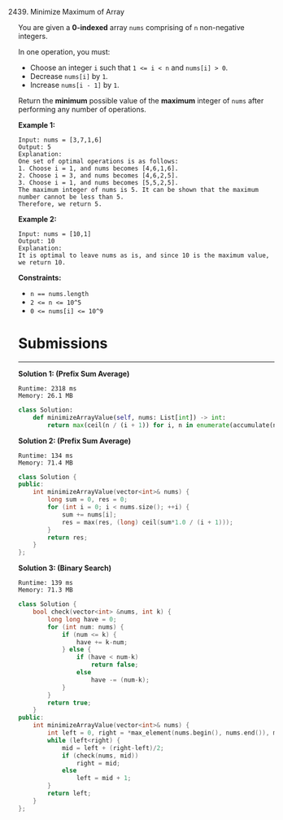 2439. Minimize Maximum of Array

You are given a **0-indexed** array `nums` comprising of `n` non-negative integers.

In one operation, you must:

* Choose an integer `i` such that `1 <= i < n` and `nums[i] > 0`.
* Decrease `nums[i]` by `1`.
* Increase `nums[i - 1]` by `1`.

Return the **minimum** possible value of the **maximum** integer of `nums` after performing any number of operations.

 

**Example 1:**
```
Input: nums = [3,7,1,6]
Output: 5
Explanation:
One set of optimal operations is as follows:
1. Choose i = 1, and nums becomes [4,6,1,6].
2. Choose i = 3, and nums becomes [4,6,2,5].
3. Choose i = 1, and nums becomes [5,5,2,5].
The maximum integer of nums is 5. It can be shown that the maximum number cannot be less than 5.
Therefore, we return 5.
```

**Example 2:**
```
Input: nums = [10,1]
Output: 10
Explanation:
It is optimal to leave nums as is, and since 10 is the maximum value, we return 10.
```

**Constraints:**

* `n == nums.length`
* `2 <= n <= 10^5`
* `0 <= nums[i] <= 10^9`

# Submissions
---
**Solution 1: (Prefix Sum Average)**
```
Runtime: 2318 ms
Memory: 26.1 MB
```
```python
class Solution:
    def minimizeArrayValue(self, nums: List[int]) -> int:
        return max(ceil(n / (i + 1)) for i, n in enumerate(accumulate(nums)))
```

**Solution 2: (Prefix Sum Average)**
```
Runtime: 134 ms
Memory: 71.4 MB
```
```c++
class Solution {
public:
    int minimizeArrayValue(vector<int>& nums) {
        long sum = 0, res = 0;
        for (int i = 0; i < nums.size(); ++i) {
            sum += nums[i];
            res = max(res, (long) ceil(sum*1.0 / (i + 1)));
        }
        return res;
    }
};
```

**Solution 3: (Binary Search)**
```
Runtime: 139 ms
Memory: 71.3 MB
```
```c++
class Solution {
    bool check(vector<int> &nums, int k) {
        long long have = 0;
        for (int num: nums) {
            if (num <= k) {
                have += k-num;
            } else {
                if (have < num-k)
                    return false; 
                else
                    have -= (num-k);
            }
        }
        return true;
    }
public:
    int minimizeArrayValue(vector<int>& nums) {
        int left = 0, right = *max_element(nums.begin(), nums.end()), mid;
        while (left<right) { 
            mid = left + (right-left)/2;
            if (check(nums, mid))
                right = mid;
            else
                left = mid + 1;
        }
        return left;
    }
};
```
